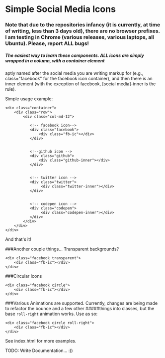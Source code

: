 # Simple Social Media Icons


### Note that due to the repositories infancy (it is currently, at time of writing, less than 3 days old), there are __no__   browser prefixes. I am testing in Chrome (various releases, various laptops, all Ubuntu). Please, report ALL bugs!


##### The easiest way to learn these components. ALL icons are simply wrapped in a column, with a container element
 aptly named after the social media you are writing markup for (e.g., class="facebook" for the facebook icon        container), and then there is an inner element (with the exception of facebook, [social media]-inner is the rule).


Simple usage example:
```
<div class="container">
    <div class="row">
        <div class="col-md-12">
           
           <!-- facebook icon-->
           <div class="facebook">
               <div class="fb-ic"></div>
           </div>
           
           
           <!--github icon -->
           <div class="github">
               <div class="github-inner"></div>
           </div>
           
           
           <!-- twitter icon -->
           <div class="twitter">
                <div class="twitter-inner"></div>
           </div>
           
           
           <!-- codepen icon -->
           <div class="codepen">
                <div class="codepen-inner"></div>
           </div>
        </div>
    </div>
</div>
````
And that's it!

###Another couple things...
 Transparent backgrounds?

```
<div class="facebook transparent">
    <div class="fb-ic"></div>
</div>
```

###Circular Icons
```
<div class="facebook circle">
    <div class="fb-ic"></div>
</div>
```

###Various Animations are supported. Currently, changes are being made to refactor the bounce and a few other #####things into classes, but the base `roll-right` animation works.  Use as so:
```
<div class="facebook circle roll-right">
    <div class="fb-ic"></div>
</div>
```
See index.html for more examples.


TODO: Write Documentation... :))


